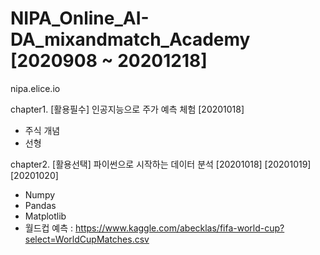 # NIPA_Online_AI-DA_mixandmatch_Academy [2020908 ~ 20201218]

nipa.elice.io

chapter1. [활용필수] 인공지능으로 주가 예측 체험 [20201018] <br>
 - 주식 개념
 - 선형 <br>
 
 
 
 
chapter2. [활용선택] 파이썬으로 시작하는 데이터 분석 [20201018] [20201019] [20201020] <br>
 - Numpy<br>
 - Pandas<br>
 - Matplotlib<br>
 - 월드컵 예측 : https://www.kaggle.com/abecklas/fifa-world-cup?select=WorldCupMatches.csv
